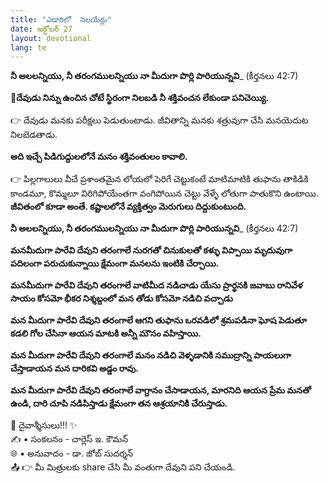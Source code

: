 ```yaml
---
title: "ఎడారిలో  సెలయేర్లు"
date: అక్టోబర్ 27
layout: devotional
lang: te
---
```


**నీ అలలన్నియు, నీ తరంగములన్నియు నా మీదుగా పొర్లి పారియున్నవి**_ (కీర్తనలు 42:7)

**📖దేవుడు నిన్ను ఉంచిన చోటే స్థిరంగా నిలబడి నీ శక్తివంచన లేకుండా పనిచెయ్యి.**

👉 దేవుడు మనకు పరీక్షలు పెడుతుంటాడు. జీవితాన్ని మనకు శత్రువుగా చేసి మనయెదుట నిలబెడతాడు. 

**అది ఇచ్చే పిడిగుద్దులలోనే మనం శక్తివంతులం కావాలి.**

👉 పిల్లగాలులు వీచే ప్రశాంతమైన లోయలో పెరిగే చెట్టుకంటే మాటిమాటికి తుఫాను తాకిడికి కాండమూ, కొమ్మలూ విరిగిపోయేంతగా వంగిపోయిన చెట్టు వేళ్ళే లోతుగా పాతుకొని ఉంటాయి. 
**జీవితంలో కూడా అంతే. కష్టాలలోనే వ్యక్తిత్వం మెరుగులు దిద్దుకుంటుంది.**

**నీ అలలన్నియు, నీ తరంగములన్నియు నా మీదుగా పొర్లి పారియున్నవి**_ (కీర్తనలు 42:7)

**మనమీదుగా పారేవి దేవుని తరంగాలే నురగతో చినుకులతో కళ్ళు విప్పాయి మృదువుగా పదిలంగా పరుచుకున్నాయి క్షేమంగా మనలను ఇంటికి చేర్చాయి.**

**మనమీదుగా పారేవి దేవుని తరంగాలే వాటిమీద నడిచాడు యేసు ప్రార్థనకి జవాబు రానివేళ సాయం కోసమో భీకర నిశ్శబ్దంలో మన తోడు కోసమో నడిచి వచ్చాడు**

**మన మీదుగా పారేవి దేవుని తరంగాలే ఆగని తుఫాను ఒరవడిలో శ్రమపడినా ఘోష పెడుతూ కడలి గోల చేసినా ఆయన మాటకి అన్నీ మౌనం వహిస్తాయి.**

**మన మీదుగా పారేవి దేవుని తరంగాలే మనం నడిచి వెళ్ళడానికి సముద్రాన్ని పాయలుగా చేస్తాడాయన మన దారికవి అడ్డం రావు.**

**మన మీదుగా పారేవి దేవుని తరంగాలే వాగ్దానం చేసాడాయన, మారనిది ఆయన ప్రేమ మనతో ఉండి, దారి చూపి నడిపిస్తాడు క్షేమంగా తన ఆశ్రయానికి చేరుస్తాడు.**


<div class="blessing">🙏 <span class="bless-text">దైవాశ్శీసులు!!!</span> ✨</div>

<div class="credit">✍️ <span class="credit-text">▪ సంకలనం - చార్లెస్ ఇ. కౌమన్</span></div>
<div class="credit">🌐 <span class="credit-text">▪ అనువాదం - డా. జోబ్ సుదర్శన్</span></div>


<div class="share">📤 👉 <span class="share-text">మీ మిత్రులకు share చేసి మీ వంతుగా దేవుని పని చేయండి.</span></div>
